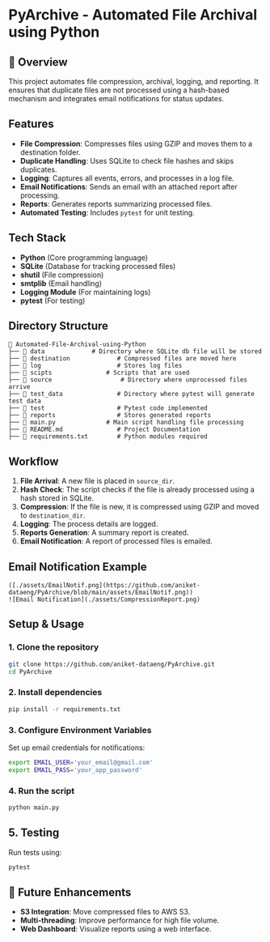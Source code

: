 # PyArchive - Automated File Archival using Python

## 📌 Overview
This project automates file compression, archival, logging, and reporting. It ensures that duplicate files are not processed using a hash-based mechanism and integrates email notifications for status updates.

## Features
- **File Compression**: Compresses files using GZIP and moves them to a destination folder.
- **Duplicate Handling**: Uses SQLite to check file hashes and skips duplicates.
- **Logging**: Captures all events, errors, and processes in a log file.
- **Email Notifications**: Sends an email with an attached report after processing.
- **Reports**: Generates reports summarizing processed files.
- **Automated Testing**: Includes `pytest` for unit testing.

## Tech Stack
- **Python** (Core programming language)
- **SQLite** (Database for tracking processed files)
- **shutil** (File compression)
- **smtplib** (Email handling)
- **Logging Module** (For maintaining logs)
- **pytest** (For testing)

## Directory Structure
```
📂 Automated-File-Archival-using-Python
├── 📂 data		       # Directory where SQLite db file will be stored
├── 📂 destination             # Compressed files are moved here
├── 📂 log                     # Stores log files
├── 📂 scipts		       # Scripts that are used
├── 📂 source	               # Directory where unprocessed files arrive
├── 📂 test_data               # Directory where pytest will generate test data
├── 📂 test                    # Pytest code implemented
├── 📂 reports                 # Stores generated reports
├── 📜 main.py      	       # Main script handling file processing
├── 📜 README.md               # Project Documentation
├── 📜 requirements.txt        # Python modules required
```

## Workflow
1. **File Arrival**: A new file is placed in `source_dir`.
2. **Hash Check**: The script checks if the file is already processed using a hash stored in SQLite.
3. **Compression**: If the file is new, it is compressed using GZIP and moved to `destination_dir`.
4. **Logging**: The process details are logged.
5. **Reports Generation**: A summary report is created.
6. **Email Notification**: A report of processed files is emailed.

## Email Notification Example
```
([./assets/EmailNotif.png](https://github.com/aniket-dataeng/PyArchive/blob/main/assets/EmailNotif.png))
![Email Notification](./assets/CompressionReport.png)

```

## Setup & Usage
### 1. Clone the repository
```bash
git clone https://github.com/aniket-dataeng/PyArchive.git
cd PyArchive
```

### 2. Install dependencies
```bash
pip install -r requirements.txt
```

### 3. Configure Environment Variables
Set up email credentials for notifications:
```bash
export EMAIL_USER='your_email@gmail.com'
export EMAIL_PASS='your_app_password'
```

### 4. Run the script
```bash
python main.py
```

## 5. Testing
Run tests using:
```bash
pytest
```

## 📌 Future Enhancements
- **S3 Integration**: Move compressed files to AWS S3.
- **Multi-threading**: Improve performance for high file volume.
- **Web Dashboard**: Visualize reports using a web interface.

